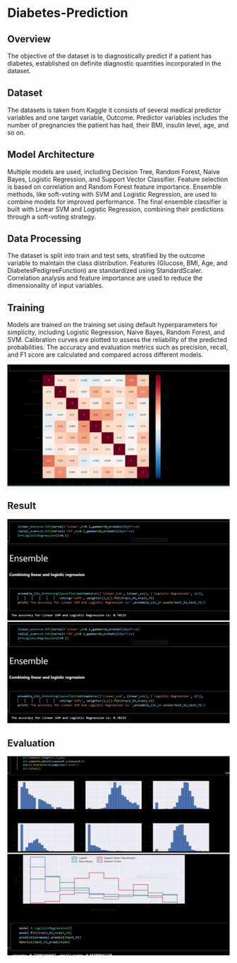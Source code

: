 # Diabetes-Prediction

## Overview

The objective of the dataset is to diagnostically predict if a patient has diabetes, established on definite diagnostic quantities incorporated in the dataset.

## Dataset

The datasets is taken from Kaggle it consists of several medical predictor variables and one target variable, Outcome. Predictor variables includes the number of pregnancies the patient has had, their BMI, insulin level, age, and so on.

## Model Architecture

Multiple models are used, including Decision Tree, Random Forest, Naive Bayes, Logistic Regression, and Support Vector Classifier.
Feature selection is based on correlation and Random Forest feature importance.
Ensemble methods, like soft-voting with SVM and Logistic Regression, are used to combine models for improved performance.
The final ensemble classifier is built with Linear SVM and Logistic Regression, combining their predictions through a soft-voting strategy.


## Data Processing

The dataset is split into train and test sets, stratified by the outcome variable to maintain the class distribution.
Features (Glucose, BMI, Age, and DiabetesPedigreeFunction) are standardized using StandardScaler.
Correlation analysis and feature importance are used to reduce the dimensionality of input variables.

## Training

Models are trained on the training set using default hyperparameters for simplicity, including Logistic Regression, Naive Bayes, Random Forest, and SVM.
Calibration curves are plotted to assess the reliability of the predicted probabilities.
The accuracy and evaluation metrics such as precision, recall, and F1
score are calculated and compared across different models.

![img](images\1.PNG)


## Result 
![img](images\3.PNG)
![img](images\3.PNG)


## Evaluation
![Model Eval](images\4.PNG)
![Model Eval](images\2.PNG)





